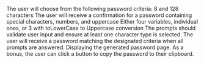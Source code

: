 The user will choose from the following password criteria: 8 and 128 characters
The user will receive a confirmation for a password containing special characters, numbers, and uppercase
Either four variables, individual ones, or 3 with toLowerCase to Uppercase conversion
The prompts should validate user input and ensure at least one character type is selected.
The user will receive a password matching the designated criteria when all prompts are answered. 
Displaying the generated password page.
As a bonus, the user can click a button to copy the password to their clipboard. 